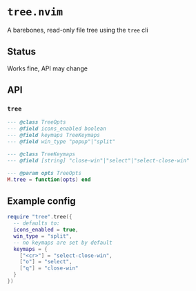 # `tree.nvim`

A barebones, read-only file tree using the `tree` cli

## Status

Works fine, API may change

## API

### `tree`
```lua
--- @class TreeOpts
--- @field icons_enabled boolean
--- @field keymaps TreeKeymaps
--- @field win_type "popup"|"split"

--- @class TreeKeymaps
--- @field [string] "close-win"|"select"|"select-close-win"

--- @param opts TreeOpts
M.tree = function(opts) end
```

## Example config
```lua
require "tree".tree({
  -- defaults to:
  icons_enabled = true,
  win_type = "split",
  -- no keymaps are set by default
  keymaps = {
    ["<cr>"] = "select-close-win",
    ["o"] = "select",
    ["q"] = "close-win"
  }
})
```

